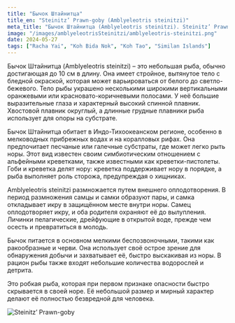 ```yaml
---
title: "Бычок Штайнитца"
title_en: "Steinitz’ Prawn-goby (Amblyeleotris steinitzi)"
meta_title: "Бычок Штайнитца (Amblyeleotris steinitzi). Steinitz’ Prawn-goby."
image: "/images/amblyeleotrisSteinitzi/amblyeleotris-steinitzi.png"
date: 2024-05-27
tags: ["Racha Yai", "Koh Bida Nok", "Koh Tao", "Similan Islands"]
---
```


Бычок Штайнитца (Amblyeleotris steinitzi) – это небольшая рыба, обычно достигающая до 10 см в длину. Она имеет стройное, вытянутое тело с бледной окраской, которая может варьироваться от белого до светло-бежевого. Тело рыбы украшено несколькими широкими вертикальными оранжевыми или красновато-коричневыми полосами. У неё большие выразительные глаза и характерный высокий спинной плавник. Хвостовой плавник округлый, а длинные грудные плавники рыба использует для опоры на субстрате.

Бычок Штайнитца обитает в Индо-Тихоокеанском регионе, особенно в мелководных прибрежных водах и на коралловых рифах. Она предпочитает песчаные или галечные субстраты, где может легко рыть норы. Этот вид известен своим симбиотическим отношением с альфейными креветками, также известными как креветки-пистолеты. Гоби и креветка делят нору: креветка поддерживает нору в порядке, а рыба выполняет роль сторожа, предупреждая о хищниках.

Amblyeleotris steinitzi размножается путем внешнего оплодотворения. В период размножения самцы и самки образуют пары, и самка откладывает икру в защищённом месте внутри норы. Самец оплодотворяет икру, и оба родителя охраняют её до вылупления. Личинки пелагические, дрейфующие в открытой воде, прежде чем осесть и превратиться в молодь.

Бычок питается в основном мелкими беспозвоночными, такими как ракообразные и черви. Она использует своё острое зрение для обнаружения добычи и захватывает её, быстро выскакивая из норы. В рацион рыбы также входят небольшие количества водорослей и детрита.

Это робкая рыба, которая при первом признаке опасности быстро скрывается в своей норе. Её небольшой размер и мирный характер делают её полностью безвредной для человека.

![Steinitz’ Prawn-goby](https://github.com/Muratov-Egor/diversnotes/blob/master/assets/images/amblyeleotrisSteinitzi/amblyeleotris-steinitzi-2.png?raw=true "Steinitz’ Prawn-goby")
